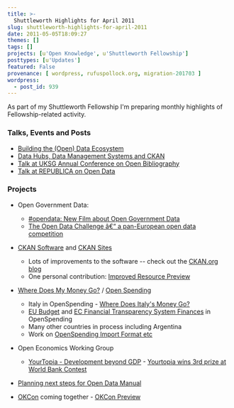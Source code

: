 ```yaml
---
title: >-
  Shuttleworth Highlights for April 2011
slug: shuttleworth-highlights-for-april-2011
date: 2011-05-05T18:09:27
themes: []
tags: []
projects: [u'Open Knowledge', u'Shuttleworth Fellowship']
posttypes: [u'Updates']
featured: False
provenance: [ wordpress, rufuspollock.org, migration-201703 ]
wordpress:
  - post_id: 939
---
```


As part of my Shuttleworth Fellowship I'm preparing monthly highlights of Fellowship-related activity.

### Talks, Events and Posts

  * [Building the (Open) Data Ecosystem][ecosystem]
  * [Data Hubs, Data Management Systems and CKAN][datahubs]
  * [Talk at UKSG Annual Conference on Open Bibliography][uksg]
  * [Talk at REPUBLICA on Open Data][republica]

[uksg]: http://rufuspollock.org/2011/04/06/talk-at-uksg-2011-conference/
[republica]: http://rufuspollock.org/2011/04/15/talk-at-republica-2011/
[ecosystem]: http://blog.okfn.org/2011/03/31/building-the-open-data-ecosystem/
[datahubs]: http://notebook.okfn.org/2011/04/27/data-hubs-data-management-systems-and-ckan/


### Projects

  * Open Government Data:
    * [#opendata: New Film about Open Government Data][opendata-film]
    * [The Open Data Challenge â€“ a pan-European open data competition][challenge]

  * [CKAN Software][ckan] and [CKAN Sites][ckan.net]
    * Lots of improvements to the software -- check out the [CKAN.org blog][ckan-blog]
    * One personal contribution: [Improved Resource Preview][ckan-preview]

  * [Where Does My Money Go?][wdmmg] / [Open Spending][os]
    * Italy in OpenSpending - [Where Does Italy's Money Go?][os-italy]
    * [EU Budget][os-eu] and [EC Financial Transparency System Finances][os-ec-fts] in OpenSpending
    * Many other countries in process including Argentina
    * Work on [OpenSpending Import Format etc][os-import]

  * Open Economics Working Group
    * [YourTopia - Development beyond GDP][yourtopia] - [Yourtopia wins 3rd prize at World Bank Contest][yourtopia-prize]

  * [Planning next steps for Open Data Manual][manual-next-steps]

  * [OKCon][okcon] coming together - [OKCon Preview][okcon-preview]


[yourtopia]: http://yourtopia.net/
[yourtopia-prize]: http://blog.okfn.org/2011/04/17/yourtopia-wins-3rd-prize-at-world-bank-contest/

[opendata-film]: http://blog.okfn.org/2011/04/13/opendata-new-film-about-open-government-data/
[challenge]: http://blog.okfn.org/2011/04/05/announcing-the-open-data-challenge-a-pan-european-open-data-competition/

[ckan]: http://ckan.org/
[ckan.net]: http://ckan.net/
[ckan-blog]: http://ckan.org/blog/
[ckan-preview]: http://ckan.org/2011/03/29/improved-resource-preview/

[okcon]: http://okcon.org/
[okcon-preview]: http://blog.okfn.org/2011/04/27/okcon-2011-presentation-and-speaker-preview/

[os]: http://openspending.org/
[os-italy]: http://blog.okfn.org/2011/04/19/where-does-italys-money-go/
[os-eu]: http://openspending.org/dataset/eu
[os-ec-fts]: http://openspending.org/dataset/fts
[os-import]: http://notebook.okfn.org/2011/04/21/the-openspending-data-format-for-importing-data-into-openspending/
[wdmmg]: http://wheredoesmymoneygo.org

[manual-next-steps]: http://notebook.okfn.org/2011/04/08/open-data-manual-updates-and-next-steps/


